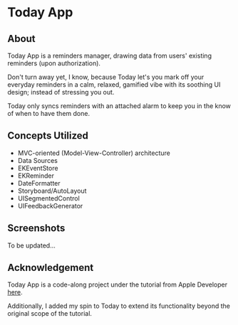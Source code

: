 # Today App
## About
Today App is a reminders manager, drawing data from users' existing reminders (upon authorization).

Don't turn away yet, I know, because Today let's you mark off your everyday reminders in a calm, relaxed, gamified vibe with its soothing UI design; instead of stressing you out.

Today only syncs reminders with an attached alarm to keep you in the know of when to have them done.

## Concepts Utilized
* MVC-oriented (Model-View-Controller) architecture
* Data Sources
* EKEventStore
* EKReminder
* DateFormatter
* Storyboard/AutoLayout
* UISegmentedControl
* UIFeedbackGenerator

## Screenshots
To be updated...

## Acknowledgement
Today App is a code-along project under the tutorial from Apple Developer [here](https://developer.apple.com/tutorials/app-dev-training/getting-started-with-today).

Additionally, I added my spin to Today to extend its functionality beyond the original scope of the tutorial.
